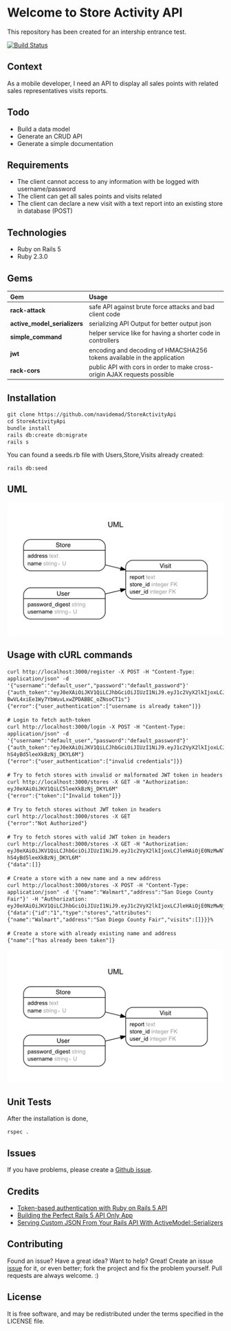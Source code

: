 # Welcome to Store Activity API

This repository has been created for an intership entrance test.

[![Build Status](https://travis-ci.org/navidemad/StoreActivityApi.png?branch=master)](https://travis-ci.org/navidemad/StoreActivityApi)

Context
--------------------------------

As a mobile developer, I need an API to display all sales points with related sales representatives visits reports.

Todo
--------------------------------

* Build a data model
* Generate an CRUD API
* Generate a simple documentation

Requirements
--------------------------------

* The client cannot access to any information with be logged with username/password
* The client can get all sales points and visits related
* The client can declare a new visit with a text report into an existing store in database (POST)

Technologies
--------------------------------

* Ruby on Rails 5
* Ruby 2.3.0

Gems
--------------------------------

| Gem | Usage |
| :------------- |:-------------|
| **rack-attack** | safe API against brute force attacks and bad client code |
| **active_model_serializers** | serializing API Output for better output json |
| **simple_command** | helper service like for having a shorter code in controllers |
| **jwt** | encoding and decoding of HMACSHA256 tokens available in the application |
| **rack-cors** | public API with cors in order to make cross-origin AJAX requests possible |

Installation
--------------------------------

```
git clone https://github.com/navidemad/StoreActivityApi
cd StoreActivityApi
bundle install
rails db:create db:migrate
rails s
```

You can found a seeds.rb file with Users,Store,Visits already created:
```
rails db:seed
```

UML
--------------------------------

![Alt](/erd.png "UML")

Usage with cURL commands
--------------------------------

```
curl http://localhost:3000/register -X POST -H "Content-Type: application/json" -d '{"username":"default_user","password":"default_password"}'
{"auth_token":"eyJ0eXAiOiJKV1QiLCJhbGciOiJIUzI1NiJ9.eyJ1c2VyX2lkIjoxLCJleHAiOjE0NzMwNTkwOTF9.3SrC-BwVL4xiEe1Wy7YbWuvLxwZPDABBC_oZNsoCT1s"}
{"error":{"user_authentication":["username is already taken"]}}

# Login to fetch auth-token
curl http://localhost:3000/login -X POST -H "Content-Type: application/json" -d '{"username":"default_user","password":"default_password"}'
{"auth_token":"eyJ0eXAiOiJKV1QiLCJhbGciOiJIUzI1NiJ9.eyJ1c2VyX2lkIjoxLCJleHAiOjE0NzMwNTkxNDB9.bhbfL8dBK3NcDqySob7-hS4yBd5leeXkBzNj_DKYL6M"}
{"error":{"user_authentication":["invalid credentials"]}}

# Try to fetch stores with invalid or malformated JWT token in headers
curl http://localhost:3000/stores -X GET -H "Authorization: eyJ0eXAiOiJKV1QiLC5leeXkBzNj_DKYL6M"
{"error":{"token":["Invalid token"]}}

# Try to fetch stores without JWT token in headers
curl http://localhost:3000/stores -X GET
{"error":"Not Authorized"}

# Try to fetch stores with valid JWT token in headers
curl http://localhost:3000/stores -X GET -H "Authorization: eyJ0eXAiOiJKV1QiLCJhbGciOiJIUzI1NiJ9.eyJ1c2VyX2lkIjoxLCJleHAiOjE0NzMwNTkxNDB9.bhbfL8dBK3NcDqySob7-hS4yBd5leeXkBzNj_DKYL6M"
{"data":[]}

# Create a store with a new name and a new address
curl http://localhost:3000/stores -X POST -H "Content-Type: application/json" -d '{"name":"Walmart","address":"San Diego County Fair"}' -H "Authorization: eyJ0eXAiOiJKV1QiLCJhbGciOiJIUzI1NiJ9.eyJ1c2VyX2lkIjoxLCJleHAiOjE0NzMwNjA1Njd9.MW1Tc_mZq7OMqIxTTrkOaNyftWxS7Pr_qsTymoFP3mI"
{"data":{"id":"1","type":"stores","attributes":{"name":"Walmart","address":"San Diego County Fair","visits":[]}}}%

# Create a store with already existing name and address
{"name":["has already been taken"]}
```

![Alt](/erd.png "UML")

Unit Tests
--------------------------------

After the installation is done,

```
rspec .
```

Issues
--------------------------------

If you have problems, please create a [Github issue](https://github.com/navidemad/StoreActivityApi/issues).

Credits
--------------------------------

* [Token-based authentication with Ruby on Rails 5 API](http://tutorials.pluralsight.com/ruby-ruby-on-rails/token-based-authentication-with-ruby-on-rails-5-api)
* [Building the Perfect Rails 5 API Only App](http://sourcey.com/building-the-prefect-rails-5-api-only-app/)
* [Serving Custom JSON From Your Rails API With ActiveModel::Serializers](https://blog.engineyard.com/2015/active-model-serializers)

Contributing
--------------------------------------------------------------------------------

Found an issue? Have a great idea? Want to help? Great! Create an issue [issue](http://github.com/jeffkreeftmeijer/fuubar/issues) for it, or even better; fork the project and fix the problem yourself. Pull requests are always welcome. :)

License
--------------------------------

It is free software, and may be redistributed under the terms specified in the LICENSE file.
